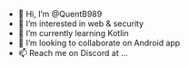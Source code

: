 - 👋 Hi, I’m @QuentB989
- 👀 I’m interested in web & security
- 🌱 I’m currently learning Kotlin
- 💞️ I’m looking to collaborate on Android app
- 📫 Reach me on Discord at ...

<!---
QuentB989/QuentB989 is a ✨ special ✨ repository because its `README.md` (this file) appears on your GitHub profile.
You can click the Preview link to take a look at your changes.
--->

